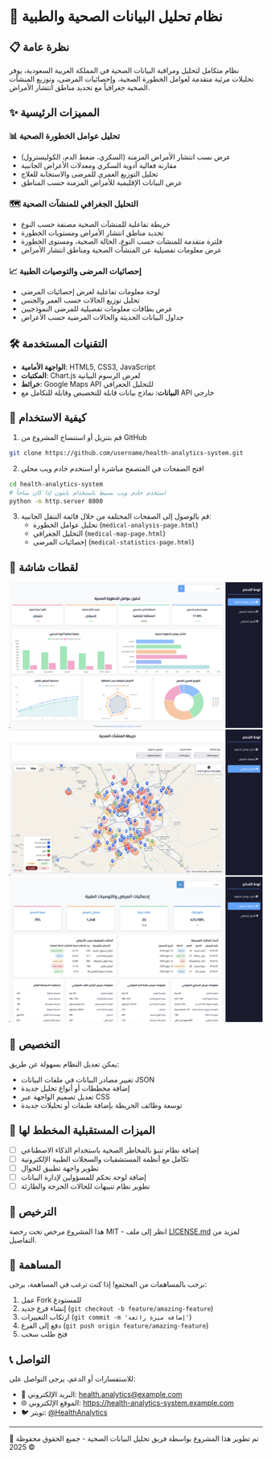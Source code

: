 # 🏥 نظام تحليل البيانات الصحية والطبية

## 📋 نظرة عامة
نظام متكامل لتحليل ومراقبة البيانات الصحية في المملكة العربية السعودية، يوفر تحليلات مرئية متقدمة لعوامل الخطورة الصحية، وإحصائيات المرضى، وتوزيع المنشآت الصحية جغرافياً مع تحديد مناطق انتشار الأمراض.

## ✨ المميزات الرئيسية

### 📊 تحليل عوامل الخطورة الصحية
- عرض نسب انتشار الأمراض المزمنة (السكري، ضغط الدم، الكوليسترول)
- مقارنة فعالية أدوية السكري ومعدلات الأعراض الجانبية
- تحليل التوزيع العمري للمرضى والاستجابة للعلاج
- عرض البيانات الإقليمية للأمراض المزمنة حسب المناطق

### 🗺️ التحليل الجغرافي للمنشآت الصحية
- خريطة تفاعلية للمنشآت الصحية مصنفة حسب النوع
- تحديد مناطق انتشار الأمراض ومستويات الخطورة
- فلترة متقدمة للمنشآت حسب النوع، الحالة الصحية، ومستوى الخطورة
- عرض معلومات تفصيلية عن المنشآت الصحية ومناطق انتشار الأمراض

### 📈 إحصائيات المرضى والتوصيات الطبية
- لوحة معلومات تفاعلية لعرض إحصائيات المرضى
- تحليل توزيع الحالات حسب العمر والجنس
- عرض بطاقات معلومات تفصيلية للمرضى النموذجيين
- جداول البيانات الحديثة والحالات المرضية حسب الأعراض

## 🛠️ التقنيات المستخدمة
- **الواجهة الأمامية**: HTML5, CSS3, JavaScript
- **المكتبات**: Chart.js لعرض الرسوم البيانية
- **خرائط**: Google Maps API للتحليل الجغرافي
- **البيانات**: نماذج بيانات قابلة للتخصيص وقابلة للتكامل مع API خارجي

## 🔧 كيفية الاستخدام
1. قم بتنزيل أو استنساخ المشروع من GitHub
```bash
git clone https://github.com/username/health-analytics-system.git
```

2. افتح الصفحات في المتصفح مباشرة أو استخدم خادم ويب محلي
```bash
cd health-analytics-system
# استخدم خادم ويب بسيط باستخدام بايثون إذا كان متاحاً
python -m http.server 8000
```

3. قم بالوصول إلى الصفحات المختلفة من خلال قائمة التنقل الجانبية:
   - تحليل عوامل الخطورة (`medical-analysis-page.html`)
   - التحليل الجغرافي (`medical-map-page.html`)
   - إحصائيات المرضى (`medical-statistics-page.html`)

## 📸 لقطات شاشة
![تحليل عوامل الخطورة](/screenshots/risk-analysis.png)
![التحليل الجغرافي](/screenshots/map-analysis.png)
![إحصائيات المرضى](/screenshots/patient-statistics.png)

## 🚀 التخصيص
يمكن تعديل النظام بسهولة عن طريق:
- تغيير مصادر البيانات في ملفات البيانات JSON
- إضافة مخططات أو أنواع تحليل جديدة
- تعديل تصميم الواجهة عبر CSS
- توسعة وظائف الخريطة بإضافة طبقات أو تحليلات جديدة

## 📌 الميزات المستقبلية المخطط لها
- [ ] إضافة نظام تنبؤ بالمخاطر الصحية باستخدام الذكاء الاصطناعي
- [ ] تكامل مع أنظمة المستشفيات والسجلات الطبية الإلكترونية
- [ ] تطوير واجهة تطبيق للجوال
- [ ] إضافة لوحة تحكم للمسؤولين لإدارة البيانات
- [ ] تطوير نظام تنبيهات للحالات الحرجة والطارئة

## 📝 الترخيص
هذا المشروع مرخص تحت رخصة MIT - انظر إلى ملف [LICENSE.md](LICENSE.md) لمزيد من التفاصيل.

## 👥 المساهمة
نرحب بالمساهمات من المجتمع! إذا كنت ترغب في المساهمة، يرجى:
1. عمل Fork للمستودع
2. إنشاء فرع جديد (`git checkout -b feature/amazing-feature`)
3. ارتكاب التغييرات (`git commit -m 'إضافة ميزة رائعة'`)
4. دفع إلى الفرع (`git push origin feature/amazing-feature`)
5. فتح طلب سحب

## 📞 التواصل
للاستفسارات أو الدعم، يرجى التواصل على:
- 📧 البريد الإلكتروني: health.analytics@example.com
- 🌐 الموقع الإلكتروني: https://health-analytics-system.example.com
- 🐦 تويتر: [@HealthAnalytics](https://twitter.com/HealthAnalytics)

---

🌟 تم تطوير هذا المشروع بواسطة فريق تحليل البيانات الصحية - جميع الحقوق محفوظة © 2025
